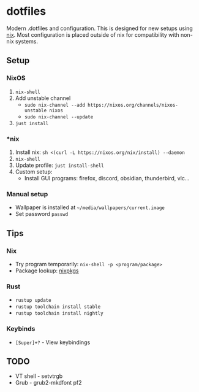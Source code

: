 # dotfiles

Modern .dotfiles and configuration. This is designed for new setups using
[nix](https://nixos.org/). Most configuration is placed outside of nix for
compatibility with non-nix systems.

## Setup

### NixOS

1. `nix-shell`
2. Add unstable channel
   - `sudo nix-channel --add https://nixos.org/channels/nixos-unstable nixos`
   - `sudo nix-channel --update`
3. `just install`

### \*nix

1. Install nix: `sh <(curl -L https://nixos.org/nix/install) --daemon`
2. `nix-shell`
3. Update profile: `just install-shell`
4. Custom setup:
   - Install GUI programs: firefox, discord, obsidian, thunderbird, vlc...

### Manual setup

- Wallpaper is installed at `~/media/wallpapers/current.image`
- Set password `passwd`

## Tips

### Nix

- Try program temporarily: `nix-shell -p <program/package>`
- Package lookup: [nixpkgs](https://search.nixos.org/packages)

### Rust

- `rustup update`
- `rustup toolchain install stable`
- `rustup toolchain install nightly`

### Keybinds

- `[Super]+?` - View keybindings

## TODO

- VT shell - setvtrgb
- Grub - grub2-mkdfont pf2
